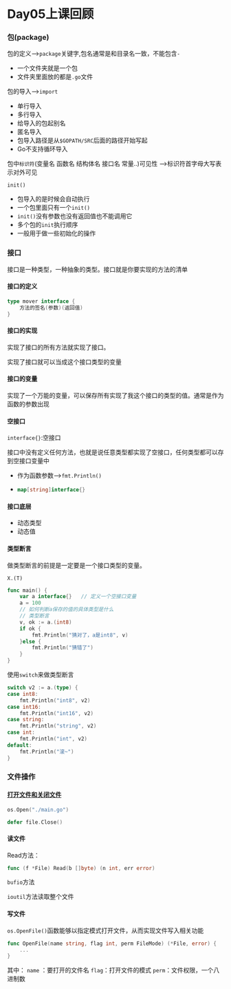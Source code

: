 # Day05上课回顾

### 包(package)

包的定义-->`package`关键字,包名通常是和目录名一致，不能包含`-`

- 一个文件夹就是一个包
- 文件夹里面放的都是`.go`文件

包的导入-->`import`

- 单行导入
- 多行导入
- 给导入的包起别名
- 匿名导入
- 包导入路径是从`$GOPATH/SRC`后面的路径开始写起
- Go不支持循环导入

包中`标识符`(变量名 函数名 结构体名 接口名 常量..)可见性 -->标识符首字母大写表示对外可见

`init()`

- 包导入的是时候会自动执行
- 一个包里面只有一个`init()`
- `init()`没有参数也没有返回值也不能调用它
- 多个包的`init`执行顺序
- 一般用于做一些初始化的操作

### 接口

接口是一种类型，一种抽象的类型。接口就是你要实现的方法的清单

#### 接口的定义

```go
type mover interface {
    方法的签名(参数)(返回值)
}
```

#### 接口的实现

实现了接口的所有方法就实现了接口。

实现了接口就可以当成这个接口类型的变量

#### 接口的变量

实现了一个万能的变量，可以保存所有实现了我这个接口的类型的值。通常是作为函数的参数出现

#### 空接口

`interface{}`:空接口

接口中没有定义任何方法，也就是说任意类型都实现了空接口，任何类型都可以存到空接口变量中

- 作为函数参数-->`fmt.Println()`

- ```go
  map[string]interface{}
  ```

#### 接口底层

- 动态类型
- 动态值

#### 类型断言

做类型断言的前提是一定要是一个接口类型的变量。

`X.(T)`

```go
func main() {
    var a interface{}	// 定义一个空接口变量
    a = 100
    // 如何判断a保存的值的具体类型是什么
    // 类型断言
    v, ok := a.(int8)
    if ok {
        fmt.Println("猜对了，a是int8", v)
    }else {
        fmt.Println("猜错了")
    }
}
```

使用`switch`来做类型断言

```go
switch v2 := a.(type) {
case int8:
    fmt.Println("int8", v2)
case int16:
    fmt.Println("int16", v2)
case string:
    fmt.Println("string", v2)
case int:
    fmt.Println("int", v2)
default:
    fmt.Println("滚~")
}
```

### 文件操作

#### [打开文件和关闭文件](https://github.com/peter-wins/studygo/blob/master/day05/12file_open/main.go)

```go
os.Open("./main.go")
```

```go
defer file.Close()
```

#### 读文件

Read方法：

```go
func (f *File) Read(b []byte) (n int, err error)
```

`bufio`方法

`ioutil`方法读取整个文件

#### 写文件

`os.OpenFile()`函数能够以指定模式打开文件，从而实现文件写入相关功能

```go
func OpenFile(name string, flag int, perm FileMode) (*File, error) {
    ...
}
```

其中： `name` ：要打开的文件名 `flag`：打开文件的模式 `perm`：文件权限，一个八进制数 